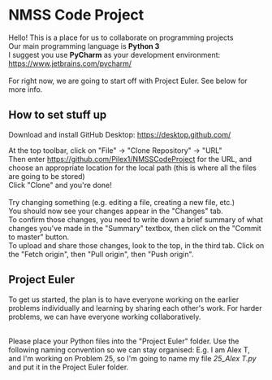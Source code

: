 <h1>NMSS Code Project</h1>

Hello! This is a place for us to collaborate on programming projects<br/>
Our main programming language is <b>Python 3</b><br/>
I suggest you use <b>PyCharm</b> as your development environment: https://www.jetbrains.com/pycharm/<br/><br/>
For right now, we are going to start off with Project Euler. See below for more info.
<h2>How to set stuff up</h2>

Download and install GitHub Desktop:
https://desktop.github.com/

At the top toolbar, click on "File" -> "Clone Repository" -> "URL"<br/>
Then enter https://github.com/Pilex1/NMSSCodeProject for the URL, and choose an appropriate location for the local path (this is where all the files are going to be stored)<br/>
Click "Clone" and you're done!<br/>
<br/>
Try changing something (e.g. editing a file, creating a new file, etc.)<br/>
You should now see your changes appear in the "Changes" tab.<br/>
To confirm those changes, you need to write down a brief summary of what changes you've made in the "Summary" textbox, then click on the "Commit to master" button.<br/>
To upload and share those changes, look to the top, in the third tab. Click on the "Fetch origin", then "Pull origin", then "Push origin".<br/>

<h2>Project Euler</h2>
To get us started, the plan is to have everyone working on the earlier problems individually and learning by sharing each other's work. For harder problems, we can have everyone working collaboratively.<br/><br/>

Please place your Python files into the "Project Euler" folder.
Use the following naming convention so we can stay organised:
E.g. I am Alex T, and I'm working on Problem 25, so I'm going to name my file <i>25_Alex T.py</i> and put it in the Project Euler folder.
